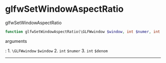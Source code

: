 # glfwSetWindowAspectRatio
glfwSetWindowAspectRatio

```php
function glfwSetWindowAspectRatio(\GLFWwindow $window, int $numer, int $denom) : void
```



arguments

:    1. `\GLFWwindow` `$window` 
    2. `int` `$numer` 
    3. `int` `$denom` 



---
     